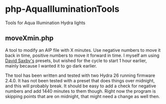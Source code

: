 # php-AquaIlluminationTools
Tools for Aqua Illumination Hydra lights

## moveXmin.php
A tool to modify an AIP file with X minutes. Use negative numbers to move it back in time, positive numbers to move it forward in time. I myself am using [David Saxby's](https://www.theaquariumsolution.com/light-presets-hd-ai-led-aquarium-lighting) presets, but wished for the cycle to start 1 hour earlier, mainly because I wanted it to go dark earlier.

The tool has been written and tested with two Hydra 26 running firmware 2.4.0. It has not been tested with a preset that does things over midnight, and this will probably break. It should be easy to add a check for negative numbers and add 1440 minutes to them though. Right now the program is skipping points that are on midnight, that might need a change as well then.
